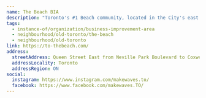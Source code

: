 ```yaml
---
name: The Beach BIA
description: "Toronto's #1 Beach community, located in the City's east end. Boasting not only the beach itself, but 3km of shopping, dining, and beautiful green spaces. Stroll along Queen Street East and find independent clothing shops, artist collective markets and galleries, diverse public art, cozy cafes, charming patios, a local brewery, and many friendly faces."
tags:
  - instance-of/organization/business-improvement-area
  - neighbourhood/old-toronto/the-beach
  - neighbourhood/old-toronto
link: https://to-thebeach.com/
address:
  streetAddress: Queen Street East from Neville Park Boulevard to Coxwell Avenue
  addressLocality: Toronto
  addressRegion: ON
social:
  instagram: https://www.instagram.com/makewaves.to/
  facebook: https://www.facebook.com/makewaves.TO/
---
```

